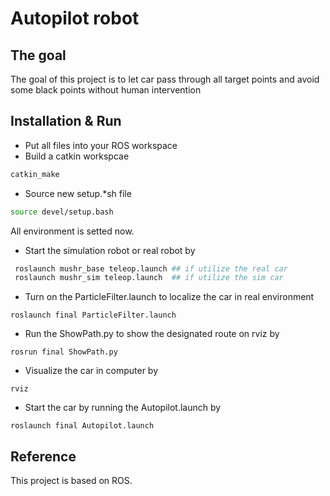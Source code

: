 # Autopilot robot 
## The goal 
The goal of this project is to let car pass through all target points and avoid some black points without human intervention 


## Installation & Run 
- Put all files into your ROS workspace 
- Build a catkin workspcae 
```bash
catkin_make
```
- Source new setup.*sh file
```bash
source devel/setup.bash
```
All environment is setted now.
- Start the simulation robot or real robot by 
```bash
 roslaunch mushr_base teleop.launch ## if utilize the real car 
 roslaunch mushr_sim teleop.launch  ## if utilize the sim car 
```
- Turn on the ParticleFilter.launch to localize the car in real environment
```
roslaunch final ParticleFilter.launch
```
- Run the ShowPath.py to show the designated route on rviz by 
```
rosrun final ShowPath.py 
```
- Visualize the car in computer by 
```
rviz 
```
- Start the car by running the Autopilot.launch by 
```
roslaunch final Autopilot.launch  
```

## Reference 
This project is based on ROS. 

